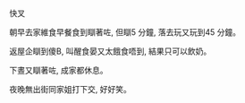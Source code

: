 快叉

朝早去家維食早餐食到瞓著咗, 但瞓5 分鐘, 落去玩又玩到45 分鐘。

返屋企瞓到傻B, 叫醒食晏又太餓食唔到, 結果只可以飲奶。

下晝又瞓著咗, 成家都休息。

夜晚無出街同家姐打下交, 好好笑。
